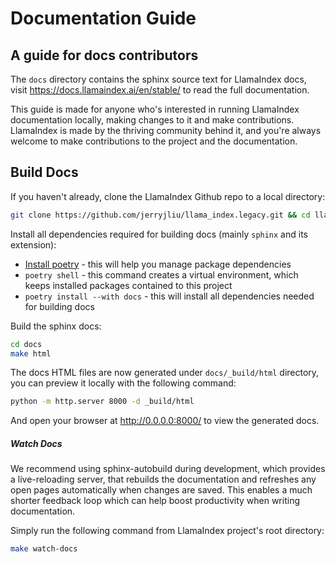 # Documentation Guide

## A guide for docs contributors

The `docs` directory contains the sphinx source text for LlamaIndex docs, visit
https://docs.llamaindex.ai/en/stable/ to read the full documentation.

This guide is made for anyone who's interested in running LlamaIndex documentation locally,
making changes to it and make contributions. LlamaIndex is made by the thriving community
behind it, and you're always welcome to make contributions to the project and the
documentation.

## Build Docs

If you haven't already, clone the LlamaIndex Github repo to a local directory:

```bash
git clone https://github.com/jerryjliu/llama_index.legacy.git && cd llama_index
```

Install all dependencies required for building docs (mainly `sphinx` and its extension):

- [Install poetry](https://python-poetry.org/docs/#installation) - this will help you manage package dependencies
- `poetry shell` - this command creates a virtual environment, which keeps installed packages contained to this project
- `poetry install --with docs` - this will install all dependencies needed for building docs

Build the sphinx docs:

```bash
cd docs
make html
```

The docs HTML files are now generated under `docs/_build/html` directory, you can preview
it locally with the following command:

```bash
python -m http.server 8000 -d _build/html
```

And open your browser at http://0.0.0.0:8000/ to view the generated docs.

##### Watch Docs

We recommend using sphinx-autobuild during development, which provides a live-reloading
server, that rebuilds the documentation and refreshes any open pages automatically when
changes are saved. This enables a much shorter feedback loop which can help boost
productivity when writing documentation.

Simply run the following command from LlamaIndex project's root directory:

```bash
make watch-docs
```
